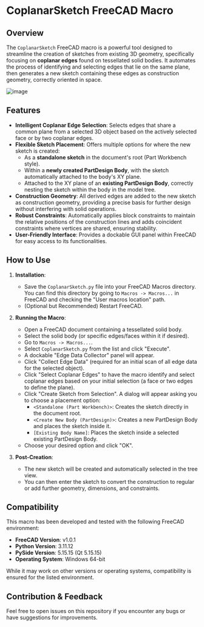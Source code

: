 # CoplanarSketch FreeCAD Macro

## Overview
The `CoplanarSketch` FreeCAD macro is a powerful tool designed to streamline the creation of sketches from existing 3D geometry, specifically focusing on **coplanar edges** found on tessellated solid bodies. It automates the process of identifying and selecting edges that lie on the same plane, then generates a new sketch containing these edges as construction geometry, correctly oriented in space.

![image](https://github.com/user-attachments/assets/88df8cf1-5ee3-4aa6-868f-9386a0d87e94)

## Features
* **Intelligent Coplanar Edge Selection**: Selects edges that share a common plane from a selected 3D object based on the actively selected face or by two coplanar edges.
* **Flexible Sketch Placement**: Offers multiple options for where the new sketch is created:
    * As a **standalone sketch** in the document's root (Part Workbench style).
    * Within a **newly created PartDesign Body**, with the sketch automatically attached to the body's XY plane.
    * Attached to the XY plane of an **existing PartDesign Body**, correctly nesting the sketch within the body in the model tree.
* **Construction Geometry**: All derived edges are added to the new sketch as construction geometry, providing a precise basis for further design without interfering with solid operations.
* **Robust Constraints**: Automatically applies block constraints to maintain the relative positions of the construction lines and adds coincident constraints where vertices are shared, ensuring stability.
* **User-Friendly Interface**: Provides a dockable GUI panel within FreeCAD for easy access to its functionalities.

## How to Use

1.  **Installation**:
    * Save the `CoplanarSketch.py` file into your FreeCAD Macros directory. You can find this directory by going to `Macros -> Macros...` in FreeCAD and checking the "User macros location" path.
    * (Optional but Recommended) Restart FreeCAD.

2.  **Running the Macro**:
    * Open a FreeCAD document containing a tessellated solid body.
    * Select the solid body (or specific edges/faces within it if desired).
    * Go to `Macros -> Macros...`.
    * Select `CoplanarSketch.py` from the list and click "Execute".
    * A dockable "Edge Data Collector" panel will appear.
    * Click "Collect Edge Data" (required for an initial scan of all edge data for the selected object).
    * Click "Select Coplanar Edges" to have the macro identify and select coplanar edges based on your initial selection (a face or two edges to define the plane).
    * Click "Create Sketch from Selection". A dialog will appear asking you to choose a placement option:
        * `<Standalone (Part Workbench)>`: Creates the sketch directly in the document root.
        * `<Create New Body (PartDesign)>`: Creates a new PartDesign Body and places the sketch inside it.
        * `[Existing Body Name]`: Places the sketch inside a selected existing PartDesign Body.
    * Choose your desired option and click "OK".

3.  **Post-Creation**:
    * The new sketch will be created and automatically selected in the tree view.
    * You can then enter the sketch to convert the construction to regular or add further geometry, dimensions, and constraints.

## Compatibility
This macro has been developed and tested with the following FreeCAD environment:
* **FreeCAD Version**: v1.0.1
* **Python Version**: 3.11.12
* **PySide Version**: 5.15.15 (Qt 5.15.15)
* **Operating System**: Windows 64-bit

While it may work on other versions or operating systems, compatibility is ensured for the listed environment.

## Contribution & Feedback
Feel free to open issues on this repository if you encounter any bugs or have suggestions for improvements.
